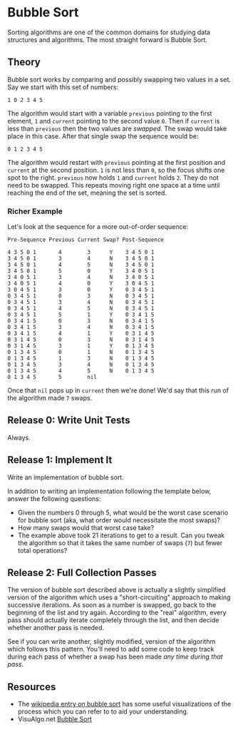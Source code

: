 # Bubble Sort

Sorting algorithms are one of the common domains for studying data structures and algorithms. The most straight forward is Bubble Sort.

## Theory

Bubble sort works by comparing and possibly swapping two values in a set. Say we start with this set of numbers:

```
1 0 2 3 4 5
```

The algorithm would start with a variable `previous` pointing to the first element,
`1` and `current` pointing to the second value `0`. Then if `current` is
less than `previous` then the two values are *swapped*. The swap would take
place in this case. After that single swap the sequence would be:

```
0 1 2 3 4 5
```

The algorithm would restart with `previous` pointing at the first position and
`current` at the second position. `1` is not less than `0`, so the focus shifts
one spot to the right. `previous` now holds `1` and `current` holds `2`. They
do not need to be swapped. This repeats moving right one space at a time until
reaching the end of the set, meaning the set is sorted.

### Richer Example

Let's look at the sequence for a more out-of-order sequence:

```
Pre-Sequence Previous Current Swap? Post-Sequence

4 3 5 0 1       4        3      Y    3 4 5 0 1
3 4 5 0 1       3        4      N    3 4 5 0 1
3 4 5 0 1       4        5      N    3 4 5 0 1
3 4 5 0 1       5        0      Y    3 4 0 5 1
3 4 0 5 1       3        4      N    3 4 0 5 1
3 4 0 5 1       4        0      Y    3 0 4 5 1
3 0 4 5 1       3        0      Y    0 3 4 5 1
0 3 4 5 1       0        3      N    0 3 4 5 1
0 3 4 5 1       3        4      N    0 3 4 5 1
0 3 4 5 1       4        5      N    0 3 4 5 1
0 3 4 5 1       5        1      Y    0 3 4 1 5
0 3 4 1 5       0        3      N    0 3 4 1 5
0 3 4 1 5       3        4      N    0 3 4 1 5
0 3 4 1 5       4        1      Y    0 3 1 4 5
0 3 1 4 5       0        3      N    0 3 1 4 5
0 3 1 4 5       3        1      Y    0 1 3 4 5
0 1 3 4 5       0        1      N    0 1 3 4 5
0 1 3 4 5       1        3      N    0 1 3 4 5
0 1 3 4 5       3        4      N    0 1 3 4 5
0 1 3 4 5       4        5      N    0 1 3 4 5
0 1 3 4 5       5        nil
```

Once that `nil` pops up in `current` then we're done! We'd say that this run
of the algorithm made `7` swaps.

## Release 0: Write Unit Tests
Always.

## Release 1: Implement It

Write an implementation of bubble sort.

In addition to writing an implementation following the template below, answer
the following questions:

* Given the numbers 0 through 5, what would be the worst case scenario for
bubble sort (aka, what order would necessitate the most swaps)?
* How many swaps would that worst case take?
* The example above took 21 iterations to get to a result. Can you tweak the
algorithm so that it takes the same number of swaps (`7`) but fewer total operations?

## Release 2: Full Collection Passes

The version of bubble sort described above is actually a slightly simplified version of the algorithm which uses a "short-circuiting" approach to making successive iterations. As soon as a number is swapped, go back to the beginning of the list and try again. According to the "real" algorithm, every pass should actually iterate completely through the list, and then decide whether another pass is needed.

See if you can write another, slightly modified, version of the algorithm which follows this pattern. You'll need to add some code to keep track during each pass of whether a swap has been made _any time during that pass_.

## Resources
* The [wikipedia entry on bubble sort](http://en.wikipedia.org/wiki/Bubble_sort) has some useful visualizations of the process which you can refer to to aid your understanding.
* VisuAlgo.net [Bubble Sort](https://visualgo.net/en/sorting?slide=6)
